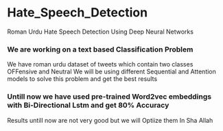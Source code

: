 # Hate_Speech_Detection
Roman Urdu Hate Speech Detection Using Deep Neural Networks
### We are working on a text based Classification Problem
We have roman urdu dataset of tweets which contain two classes OFFensive  and Neutral
We will be using different Sequential and Attention models to solve this problem and get the best results
### Untill now we have used pre-trained Word2vec embeddings with Bi-Directional Lstm and get 80% Accuracy
Results untill now are not very good but we will Optiize them In Sha Allah
